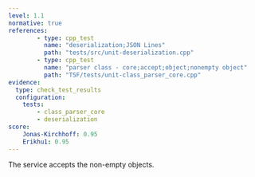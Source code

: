 ```yaml
---
level: 1.1
normative: true
references:
        - type: cpp_test
          name: "deserialization;JSON Lines"
          path: "tests/src/unit-deserialization.cpp"
        - type: cpp_test
          name: "parser class - core;accept;object;nonempty object"
          path: "TSF/tests/unit-class_parser_core.cpp"            
evidence:
  type: check_test_results
  configuration:
    tests: 
        - class_parser_core
        - deserialization
score:
    Jonas-Kirchhoff: 0.95
    Erikhu1: 0.95
---
```


The service accepts the non-empty objects.
